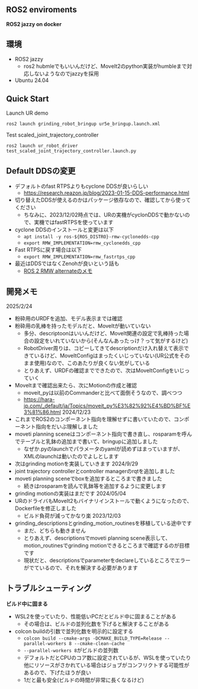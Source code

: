 ## ROS2 enviroments
**ROS2 jazzy on docker**

## 環境
- ROS2 jazzy
  - ros2 hubmleでもいいんだけど、MoveIt2のpython実装がhumbleまで対応しないようなのでjazzyを採用
- Ubuntu 24.04

## Quick Start
Launch UR demo
```
ros2 launch grinding_robot_bringup ur5e_bringup.launch.xml 
```
Test scaled_joint_trajectory_controller
```
ros2 launch ur_robot_driver test_scaled_joint_trajectory_controller.launch.py
```
## Default DDSの変更
- デフォルトのfast RTPSよりもcyclone DDSが良いらしい
  - https://research.reazon.jp/blog/2023-01-15-DDS-performance.html
- 切り替えたDDSが使えるのかはパッケージ依存なので、確認してから使ってください
  - ちなみに、2023/12/02時点では、URの実機がcyclonDDSで動かないので、実機ではfastRTPSを使っています
- cyclone DDSのインストールと変更は以下
  - `apt install -y ros-${ROS_DISTRO}-rmw-cyclonedds-cpp`
  - `export RMW_IMPLEMENTATION=rmw_cyclonedds_cpp`
- Fast RTPSに戻す場合は以下
  - `export RMW_IMPLEMENTATION=rmw_fastrtps_cpp`
- 最近はDDSではなくZenohが良いという話も
  - [ROS 2 RMW alternateのメモ](https://zenn.dev/tasada038/articles/e84e57ff52bd6c)

## 開発メモ
2025/2/24
- 粉砕用のURDFを追加、モデル表示までは確認
- 粉砕用の乳棒を持ったモデルだと、MoveItが動いていない
  - 多分、descriptoonはいいんだけど、MoveIt関連の設定で乳棒持った場合の設定をいれていないから(そんなんあったっけ？って気がするけど)
  - RobotDriver周りは、コピーしてきてdescriptionだけ入れ替えて表示できているけど、MoveItConfigはまったくいじっていない(UR公式をそのまま使用)なので、このあたりが良くない気がしている
  - とりあえず、URDFの確認までできたので、次はMoveItConfigをいじっていく
- MoveItまで確認出来たら、次にMotionの作成と確認
  - moveit_pyは以前のCommanderと比べて面倒そうなので、調べつつ
  - https://hara-jp.com/_default/ja/Topics/moveit_py%E3%82%92%E4%BD%BF%E3%81%86.html
2024/12/23
- これまでROS2のコンポーネント指向を理解せずに書いていたので、コンポーネント指向をだいぶ理解しました
- moveti planning sceneはコンポーネント指向で書き直し、rosparamを呼んでテーブルと乳鉢の追加まで書いて、bringupに追加しました
  - なぜか.pyのlaunchでパラメータのyamlが読めずはまっていますが、XMLのlaunchは動いたのでよしとします
- 次はgrinding motionを実装していきます
2024/9/29
- joint trajectory controllerとcontroller managerのrqtを追加しました
- moveti planning sceneでboxを追加するところまで書きました
  - 続きはrosparamを読んで乳鉢等を追加するように変更します
- grinding motionの実装はまだです
2024/05/04
- URのドライバもMoveIt2もバイナリインストールで動くようになったので、Dockerfileを修正しました
  - ビルド負荷が減ってかなり楽
2023/12/03
- grinding_descriptionsとgrinding_motion_routinesを移植している途中です
  - まだ、どちらも動きません
  - とりあえず、descriptionsでmoveti planning scene表示して、motion_routinesでgrinding motionできるところまで確認するのが目標です
  - 現状だと、descriptionsでparameterをdeclareしているところでエラーがでているので、それを解決する必要があります

## トラブルシューティング
**ビルド中に固まる**
- WSL2を使っていたり、性能低いPCだとビルド中に固まることがある
  - その場合は、ビルドの並列化数を下げると解決することがある
- colcon buildの引数で並列化数を明示的に設定する
  - `colcon build --cmake-args -DCMAKE_BUILD_TYPE=Release --parallel-workers 8 --cmake-clean-cache`
  - `--parallel-workers 8`がビルドの並列数
  - デフォルトだとCPUのコア数に設定されているが、WSLを使っていたり他にリソースがさかれている場合はジョブがコンフリクトする可能性があるので、下げたほうが良い
  - 1だと最も安全(ビルドの時間が非常に長くなるけど)


